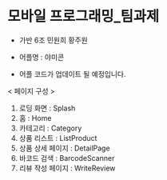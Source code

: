 # 모바일 프로그래밍_팀과제
- 가반 6조 민원희 황주원
- 어플명 : 야미콘

- 어플 코드가 업데이트 될 예정입니다.

< 페이지 구성 >
1. 로딩 화면 : Splash
2. 홈 : Home
3. 카테고리 : Category
4. 상품 리스트 : ListProduct
5. 상품 상세 페이지 : DetailPage
6. 바코드 검색 : BarcodeScanner
7. 리뷰 작성 페이지 : WriteReview

